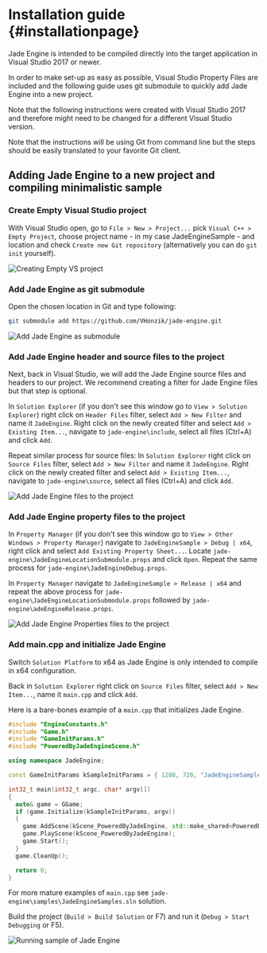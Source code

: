 # Installation guide {#installationpage}

Jade Engine is intended to be compiled directly into the target application in Visual Studio 2017 or newer.

In order to make set-up as easy as possible, Visual Studio Property Files are included and the following guide uses git submodule to quickly add Jade Engine into a new project.

Note that the following instructions were created with Visual Studio 2017 and therefore might need to be changed for a different Visual Studio version.

Note that the instructions will be using Git from command line but the steps should be easily translated to your favorite Git client.

## Adding Jade Engine to a new project and compiling minimalistic sample

### Create Empty Visual Studio project

With Visual Studio open, go to `File > New > Project...` pick `Visual C++ > Empty Project`, choose project name - in my case JadeEngineSample - and location and check `Create new Git repository` (alternatively you can do `git init` yourself).

![Creating Empty VS project](images/create_vs_project.PNG)

### Add Jade Engine as git submodule

Open the chosen location in Git and type following:

```Bash
git submodule add https://github.com/VHonzik/jade-engine.git
```

![Add Jade Engine as submodule](images/add_submodule.PNG)

### Add Jade Engine header and source files to the project

Next, back in Visual Studio, we will add the Jade Engine source files and headers to our project. We recommend creating a filter for Jade Engine files but that step is optional.

In `Solution Explorer` (if you don't see this window go to `View > Solution Explorer`) right click on `Header Files` filter, select `Add > New Filter` and name it `JadeEngine`. Right click on the newly created filter and select `Add > Existing Item...`, navigate to `jade-engine\include`, select all files (Ctrl+A) and click `Add`.

Repeat similar process for source files: In `Solution Explorer` right click on `Source Files` filter, select `Add > New Filter` and name it `JadeEngine`. Right click on the newly created filter and select `Add > Existing Item...`, navigate to `jade-engine\source`, select all files (Ctrl+A) and click `Add`.

![Add Jade Engine files to the project](images/add_files.PNG)

### Add Jade Engine property files to the project

In `Property Manager` (if you don't see this window go to `View > Other Windows > Property Manager`) navigate to `JadeEngineSample > Debug | x64`, right click and select `Add Existing Property Sheet...`. Locate `jade-engine\JadeEngineLocationSubmodule.props` and click `Open`. Repeat the same process for `jade-engine\JadeEngineDebug.props`.

In `Property Manager` navigate to `JadeEngineSample > Release | x64` and repeat the above process for `jade-engine\JadeEngineLocationSubmodule.props` followed by `jade-engine\adeEngineRelease.props`.

![Add Jade Engine Properties files to the project](images/properties_files.PNG)

### Add main.cpp and initialize Jade Engine

Switch `Solution Platform` to x64 as Jade Engine is only intended to compile in x64 configuration.

Back in `Solution Explorer` right click on `Source Files` filter, select `Add > New Item...`, name it `main.cpp` and click `Add`.

Here is a bare-bones example of a `main.cpp` that initializes Jade Engine.

```cpp
#include "EngineConstants.h"
#include "Game.h"
#include "GameInitParams.h"
#include "PoweredByJadeEngineScene.h"

using namespace JadeEngine;

const GameInitParams kSampleInitParams = { 1280, 720, "JadeEngineSample", "JadeEngineGame", {}, kDarkGreyColor, {}, {}, {}, {}, {}, {}, "Vaclav Honzik", 2019, 0, 1, ""};

int32_t main(int32_t argc, char* argv[])
{
  auto& game = GGame;
  if (game.Initialize(kSampleInitParams, argv))
  {
    game.AddScene(kScene_PoweredByJadeEngine, std::make_shared<PoweredByJadeEngineScene>());
    game.PlayScene(kScene_PoweredByJadeEngine);
    game.Start();
  }
  game.CleanUp();

  return 0;
}

```

For more mature examples of `main.cpp` see `jade-engine\samples\JadeEngineSamples.sln` solution.

Build the project (`Build > Build Solution` or F7) and run it (`Debug > Start Debugging` or F5).

![Running sample of Jade Engine](images/running_sample.PNG)
